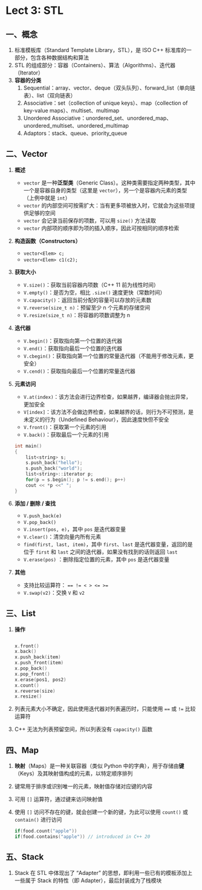 # Lect 3: STL

## 一、概念

1. 标准模板库（Standard Template Library，STL），是 ISO C++ 标准库的一部分，包含各种数据结构和算法
2. STL 的组成部分：容器（Containers）、算法（Algorithms）、迭代器（Iterator）
3. **容器的分类**
    1. Sequential：array、vector、deque（双头队列）、forward_list（单向链表）、list（双向链表）
    2. Associative：set（collection of unique keys）、map（collection of key-value maps）、multiset、multimap
    3. Unordered Associative：unordered_set、unordered_map、unordered_multiset、unordered_multimap
    4. Adaptors：stack、queue、priority_queue

## 二、Vector

1. **概述**
    - `vector` 是一种**泛型类**（Generic Class）。这种类需要指定两种类型，其中一个是容器自身的类型（这里是 `vector`），另一个是容器内元素的类型（上例中就是 `int`）
    - `vector` 的内部空间可按需扩大：当有更多项被放入时，它就会为这些项提供足够的空间
    - `vector` 会记录当前保存的项数，可以用 `size()` 方法读取
    - `vector` 内部项的顺序即为项的插入顺序，因此可按相同的顺序检索
2. **构造函数（Constructors）**
    - `vector<Elem> c;`
    - `vector<Elem> c1(c2);`
3. **获取大小**
    - `V.size()`：获取当前容器内项数（C++ 11 前为线性时间）
    - `V.empty()`：是否为空，相比 `.size()` 速度更快（常数时间）
    - `V.capacity()`：返回当前分配的容量可以存放的元素数
    - `V.reverse(size_t n)`：预留至少 n 个元素的存储空间
    - `V.resize(size_t n)`：将容器的项数调整为 n
4. **迭代器**
    - `V.begin()`：获取指向第一个位置的迭代器
    - `V.end()`：获取指向最后一个位置的迭代器
    - `V.cbegin()`：获取指向第一个位置的常量迭代器（不能用于修改元素，更安全）
    - `V.cend()`：获取指向最后一个位置的常量迭代器
5. **元素访问**
    - `V.at(index)`：该方法会进行边界检查，如果越界，编译器会抛出异常，更加安全
    - `V[index]`：该方法不会做边界检查，如果越界的话，则行为不可预测，是未定义的行为（Undefined Behaviour），因此速度快但不安全
    - `V.front()`：获取第一个元素的引用
    - `V.back()`：获取最后一个元素的引用
    
    ```cpp
    int main()
    { 
    	list<string> s; 
    	s.push_back("hello"); 
    	s.push_back("world"); 
    	list<string>::iterator p;
    	for(p = s.begin(); p != s.end(); p++) 
    	cout << *p <<" ";
    }
    ```
    
6. **添加 / 删除 / 查找**
    - `V.push_back(e)`
    - `V.pop_back()`
    - `V.insert(pos, e)`，其中 `pos` 是迭代器变量
    - `V.clear()`：清空向量内所有元素
    - `find(first, last, item)`，其中 `first`、`last` 是迭代器变量，返回的是位于 `first` 和 `last` 之间的迭代器，如果没有找到的话则返回 `last`
    - `V.erase(pos)` ：删除指定位置的元素，其中 `pos` 是迭代器变量
7. **其他**
    - 支持比较运算符： `== != < > <= >=`
    - `V.swap(v2)`：交换 `V` 和 `v2`

## 三、List

1. **操作**
    
    ```cpp
    
    x.front()
    x.back()
    x.push_back(item)
    x.push_front(item)
    x.pop_back()
    x.pop_front()
    x.erase(pos1, pos2)
    x.count()
    x.reverse(size)
    x.resize()
    ```
    
2. 列表元素大小不确定，因此使用迭代器对列表遍历时，只能使用 `==` 或 `!=` 比较运算符
3. C++ 无法为列表预留空间，所以列表没有 `capacity()` 函数

## 四、Map

1. **映射**（Maps）是一种关联容器（类似 Python 中的字典），用于存储由**键**（Keys）及其映射值构成的元素，以特定顺序排列
2. 键常用于排序或识别唯一的元素，映射值存储对应键的内容
3. 可用 `[]` 运算符，通过键来访问映射值
4. 使用 `[]` 访问不存在的键，就会创建一个新的键，为此可以使用 `count()` 或 `contain()` 进行访问
    
    ```cpp
    if(food.count("apple"))
    if(food.contains("apple")) // introduced in C++ 20
    ```
    

## 五、Stack

1. Stack 在 STL 中体现出了 “Adapter” 的思想，即利用一些已有的模板添加上一些属于 Stack 的特性（即 Adapter），最后封装成为了栈模块